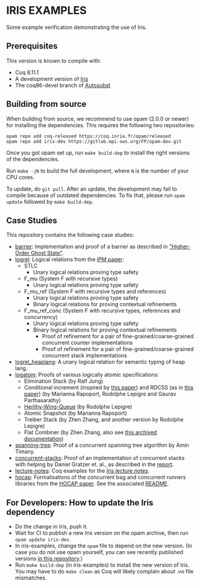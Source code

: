 # IRIS EXAMPLES

Some example verification demonstrating the use of Iris.

## Prerequisites

This version is known to compile with:

 - Coq 8.11.1
 - A development version of [Iris](https://gitlab.mpi-sws.org/FP/iris-coq/)
 - The coq86-devel branch of [Autosubst](https://github.com/uds-psl/autosubst)

## Building from source

When building from source, we recommend to use opam (2.0.0 or newer) for
installing the dependencies.  This requires the following two repositories:

    opam repo add coq-released https://coq.inria.fr/opam/released
    opam repo add iris-dev https://gitlab.mpi-sws.org/FP/opam-dev.git

Once you got opam set up, run `make build-dep` to install the right versions
of the dependencies.

Run `make -jN` to build the full development, where `N` is the number of your
CPU cores.

To update, do `git pull`.  After an update, the development may fail to compile
because of outdated dependencies.  To fix that, please run `opam update`
followed by `make build-dep`.

## Case Studies

This repository contains the following case studies:

* [barrier](theories/barrier): Implementation and proof of a barrier as
  described in ["Higher-Order Ghost State"](http://doi.acm.org/10.1145/2818638).
* [logrel](theories/logrel): Logical relations from the
  [IPM paper](http://doi.acm.org/10.1145/3093333.3009855):
  - STLC
      - Unary logical relations proving type safety
  - F_mu (System F with recursive types)
      - Unary logical relations proving type safety
  - F_mu_ref (System F with recursive types and references)
      - Unary logical relations proving type safety
      - Binary logical relations for proving contextual refinements
  - F_mu_ref_conc (System F with recursive types, references and concurrency)
      - Unary logical relations proving type safety
      - Binary logical relations for proving contextual refinements
          - Proof of refinement for a pair of fine-grained/coarse-grained
            concurrent counter implementations
          - Proof of refinement for a pair of fine-grained/coarse-grained
            concurrent stack implementations
* [logrel_heaplang](theories/logrel_heaplang): A unary logical relation for
  semantic typing of heap lang.
* [logatom](theories/logrel_heaplang): Proofs of various logically atomic specifications:
  - Elimination Stack (by Ralf Jung)
  - Conditional increment (inspired by [this paper](https://people.mpi-sws.org/~dreyer/papers/relcon/paper.pdf)) and RDCSS (as in [this paper](https://timharris.uk/papers/2002-disc.pdf)) (by Marianna Rapoport, Rodolphe Lepigre and Gaurav Parthasarathy)
  - [Herlihy-Wing-Queue](https://cs.brown.edu/~mph/HerlihyW90/p463-herlihy.pdf) (by Rodolphe Lepigre)
  - Atomic Snapshot (by Marianna Rapoport)
  - Treiber Stack (by Zhen Zhang, and another version by Rodolphe Lepigre)
  - Flat Combiner (by Zhen Zhang, also see [this archived documentation](https://gitlab.mpi-sws.org/FP/iris-atomic/tree/master/docs))
* [spanning-tree](theories/spanning_tree): Proof of a concurrent spanning tree
  algorithm by Amin Timany.
* [concurrent-stacks](theories/concurrent_stacks): Proof of an implementation of
  concurrent stacks with helping by Daniel Gratzer et. al., as described in the
  [report](http://iris-project.org/pdfs/2017-case-study-concurrent-stacks-with-helping.pdf).
* [lecture-notes](theories/lecture_notes): Coq examples for the
  [Iris lecture notes](http://iris-project.org/tutorial-material.html).
* [hocap](theories/hocap): Formalisations of the concurrent bag and concurrent runners libraries from the [HOCAP paper](https://dl.acm.org/citation.cfm?id=2450283). See the associated [README](theories/hocap/README.md).

## For Developers: How to update the Iris dependency

* Do the change in Iris, push it.
* Wait for CI to publish a new Iris version on the opam archive, then run
  `opam update iris-dev`.
* In iris-examples, change the `opam` file to depend on the new version.
  (In case you do not use opam yourself, you can see recently published versions
  [in this repository](https://gitlab.mpi-sws.org/iris/opam/commits/master).)
* Run `make build-dep` (in iris-examples) to install the new version of Iris.
  You may have to do `make clean` as Coq will likely complain about .vo file
  mismatches.
